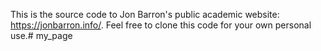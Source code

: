 This is the source code to Jon Barron's public academic website: https://jonbarron.info/. Feel free to clone this code for your own personal use.# my_page
